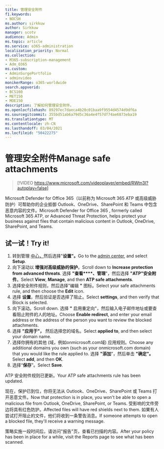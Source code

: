 ```yaml
---
title: 管理安全附件
f1.keywords:
- NOCSH
ms.author: sirkkuw
author: Sirkkuw
manager: scotv
audience: Admin
ms.topic: article
ms.service: o365-administration
localization_priority: Normal
ms.collection:
- M365-subscription-management
- Adm_O365
ms.custom:
- AdminSurgePortfolio
- adminvideo
monikerRange: o365-worldwide
search.appverid:
- BCS160
- MET150
- MOE150
description: 了解如何管理安全附件。
ms.openlocfilehash: 89297ec7daeca4b20c01baa9f9554d4574d9df6a
ms.sourcegitcommit: 355bd51ab6a79d5c36a4e4f57df74ae6873eba19
ms.translationtype: MT
ms.contentlocale: zh-CN
ms.lasthandoff: 03/04/2021
ms.locfileid: "50422275"
---
```

# <a name="manage-safe-attachments"></a><span data-ttu-id="b6ec6-103">管理安全附件</span><span class="sxs-lookup"><span data-stu-id="b6ec6-103">Manage safe attachments</span></span>

> [!VIDEO https://www.microsoft.com/videoplayer/embed/RWtn3I?autoplay=false]

<span data-ttu-id="b6ec6-104">Microsoft Defender for Office 365（以前称为 Microsoft 365 ATP 或高级威胁防护）可帮助你的企业抵御 Outlook、OneDrive、SharePoint 和 Teams 中包含恶意内容的文件。</span><span class="sxs-lookup"><span data-stu-id="b6ec6-104">Microsoft Defender for Office 365 , formerly called Microsoft 365 ATP, or Advanced Threat Protection, helps protect your business against files that contain malicious content in Outlook, OneDrive, SharePoint, and Teams.</span></span>

## <a name="try-it"></a><span data-ttu-id="b6ec6-105">试一试！</span><span class="sxs-lookup"><span data-stu-id="b6ec6-105">Try it!</span></span>

1. <span data-ttu-id="b6ec6-106">转到管理 [中心，](https://admin.microsoft.com)然后选择"**设置"。**</span><span class="sxs-lookup"><span data-stu-id="b6ec6-106">Go to the [admin center](https://admin.microsoft.com), and select **Setup**.</span></span>
1. <span data-ttu-id="b6ec6-107">向下滚动以 **增强对高级威胁的保护**。</span><span class="sxs-lookup"><span data-stu-id="b6ec6-107">Scroll down to **Increase protection from advanced threats**.</span></span> <span data-ttu-id="b6ec6-108">选择 **"查看\*\*\*\*、管理**"，然后选择 **"ATP"安全附件**。</span><span class="sxs-lookup"><span data-stu-id="b6ec6-108">Select **View**, **Manage**, and then **ATP safe attachments**.</span></span>
1. <span data-ttu-id="b6ec6-109">选择安全附件规则，然后选择"编辑 **"** 图标。</span><span class="sxs-lookup"><span data-stu-id="b6ec6-109">Select your safe attachments rule, and then choose the **Edit** icon.</span></span>
1. <span data-ttu-id="b6ec6-110">选择 **设置**，然后验证是否选择了阻止。</span><span class="sxs-lookup"><span data-stu-id="b6ec6-110">Select **settings**, and then verify that Block is selected.</span></span>
1. <span data-ttu-id="b6ec6-111">向下滚动。</span><span class="sxs-lookup"><span data-stu-id="b6ec6-111">Scroll down.</span></span> <span data-ttu-id="b6ec6-112">选择 **"** 启用重定向"，然后输入电子邮件地址或要查看阻止附件的人的地址。</span><span class="sxs-lookup"><span data-stu-id="b6ec6-112">Choose **Enable redirect**, and enter your email address or the address of the person you want to review the blocked attachments.</span></span>
1. <span data-ttu-id="b6ec6-113">选择 **"应用于"，** 然后选择您的域名。</span><span class="sxs-lookup"><span data-stu-id="b6ec6-113">Select **applied to**, and then select your domain name.</span></span>
1. <span data-ttu-id="b6ec6-114">选择你拥有的其他 (域，例如onmicrosoft.com域) 应用规则。</span><span class="sxs-lookup"><span data-stu-id="b6ec6-114">Choose any additional domains you own (such as your onmicrosoft.com domain) that you would like the rule applied to.</span></span> <span data-ttu-id="b6ec6-115">选择 **"添加**"，然后单击 **"确定"。**</span><span class="sxs-lookup"><span data-stu-id="b6ec6-115">Select **add**, and then **OK**.</span></span>
1. <span data-ttu-id="b6ec6-116">选择“**保存**”。</span><span class="sxs-lookup"><span data-stu-id="b6ec6-116">Select **Save**.</span></span>

<span data-ttu-id="b6ec6-117">ATP 安全附件规则已更新。</span><span class="sxs-lookup"><span data-stu-id="b6ec6-117">Your ATP safe attachments rule has been updated.</span></span>

<span data-ttu-id="b6ec6-118">现在，保护已到位，你将无法从 Outlook、OneDrive、SharePoint 或 Teams 打开恶意文件。</span><span class="sxs-lookup"><span data-stu-id="b6ec6-118">Now that protection is in place, you won't be able to open a malicious file from Outlook, OneDrive, SharePoint, or Teams.</span></span> <span data-ttu-id="b6ec6-119">受影响的文件旁边将具有红色防护。</span><span class="sxs-lookup"><span data-stu-id="b6ec6-119">Affected files will have red shields next to them.</span></span> <span data-ttu-id="b6ec6-120">如果有人尝试打开阻止的文件，他们将收到一条警告消息。</span><span class="sxs-lookup"><span data-stu-id="b6ec6-120">If someone attempts to open a blocked file, they'll receive a warning message.</span></span>

<span data-ttu-id="b6ec6-121">策略实施一段时间后，请访问"报告"页，查看已扫描的内容。</span><span class="sxs-lookup"><span data-stu-id="b6ec6-121">After your policy has been in place for a while, visit the Reports page to see what has been scanned.</span></span>